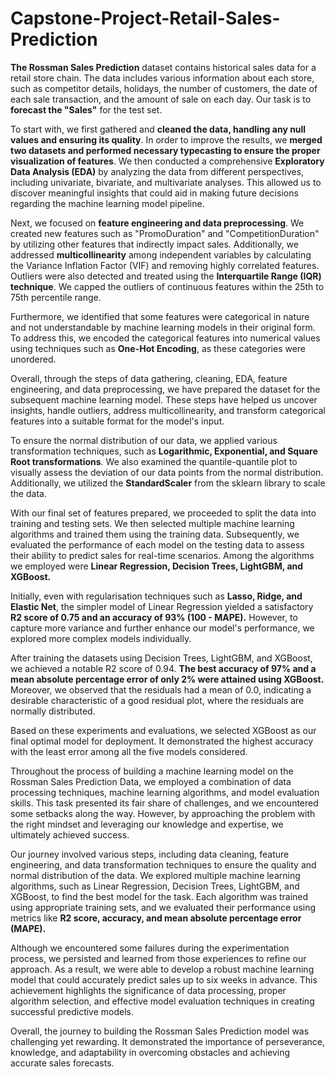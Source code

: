# Capstone-Project-Retail-Sales-Prediction

**The Rossman Sales Prediction** dataset contains historical sales data for a retail store chain. The data includes various information about each store, such as competitor details, holidays, the number of customers, the date of each sale transaction, and the amount of sale on each day. Our task is to **forecast the "Sales"** for the test set.

To start with, we first gathered and **cleaned the data, handling any null values and ensuring its quality**. In order to improve the results, we **merged two datasets and performed necessary typecasting to ensure the proper visualization of features**. We then conducted a comprehensive **Exploratory Data Analysis (EDA)** by analyzing the data from different perspectives, including univariate, bivariate, and multivariate analyses. This allowed us to discover meaningful insights that could aid in making future decisions regarding the machine learning model pipeline.

Next, we focused on **feature engineering and data preprocessing**. We created new features such as "PromoDuration" and "CompetitionDuration" by utilizing other features that indirectly impact sales. Additionally, we addressed **multicollinearity** among independent variables by calculating the Variance Inflation Factor (VIF) and removing highly correlated features. Outliers were also detected and treated using the **Interquartile Range (IQR) technique**. We capped the outliers of continuous features within the 25th to 75th percentile range.

Furthermore, we identified that some features were categorical in nature and not understandable by machine learning models in their original form. To address this, we encoded the categorical features into numerical values using techniques such as **One-Hot Encoding**, as these categories were unordered.

Overall, through the steps of data gathering, cleaning, EDA, feature engineering, and data preprocessing, we have prepared the dataset for the subsequent machine learning model. These steps have helped us uncover insights, handle outliers, address multicollinearity, and transform categorical features into a suitable format for the model's input.

To ensure the normal distribution of our data, we applied various transformation techniques, such as **Logarithmic, Exponential, and Square Root transformations**. We also examined the quantile-quantile plot to visually assess the deviation of our data points from the normal distribution. Additionally, we utilized the **StandardScaler** from the sklearn library to scale the data.

With our final set of features prepared, we proceeded to split the data into training and testing sets. We then selected multiple machine learning algorithms and trained them using the training data. Subsequently, we evaluated the performance of each model on the testing data to assess their ability to predict sales for real-time scenarios. Among the algorithms we employed were **Linear Regression, Decision Trees, LightGBM, and XGBoost.**

Initially, even with regularisation techniques such as **Lasso, Ridge, and Elastic Net**, the simpler model of Linear Regression yielded a satisfactory **R2 score of 0.75 and an accuracy of 93% (100 - MAPE).** However, to capture more variance and further enhance our model's performance, we explored more complex models individually.

After training the datasets using Decision Trees, LightGBM, and XGBoost, we achieved a notable R2 score of 0.94. **The best accuracy of 97% and a mean absolute percentage error of only 2% were attained using XGBoost.** Moreover, we observed that the residuals had a mean of 0.0, indicating a desirable characteristic of a good residual plot, where the residuals are normally distributed.

Based on these experiments and evaluations, we selected XGBoost as our final optimal model for deployment. It demonstrated the highest accuracy with the least error among all the five models considered.

Throughout the process of building a machine learning model on the Rossman Sales Prediction Data, we employed a combination of data processing techniques, machine learning algorithms, and model evaluation skills. This task presented its fair share of challenges, and we encountered some setbacks along the way. However, by approaching the problem with the right mindset and leveraging our knowledge and expertise, we ultimately achieved success.

Our journey involved various steps, including data cleaning, feature engineering, and data transformation techniques to ensure the quality and normal distribution of the data. We explored multiple machine learning algorithms, such as Linear Regression, Decision Trees, LightGBM, and XGBoost, to find the best model for the task. Each algorithm was trained using appropriate training sets, and we evaluated their performance using metrics like **R2 score, accuracy, and mean absolute percentage error (MAPE).**

Although we encountered some failures during the experimentation process, we persisted and learned from those experiences to refine our approach. As a result, we were able to develop a robust machine learning model that could accurately predict sales up to six weeks in advance. This achievement highlights the significance of data processing, proper algorithm selection, and effective model evaluation techniques in creating successful predictive models.

Overall, the journey to building the Rossman Sales Prediction model was challenging yet rewarding. It demonstrated the importance of perseverance, knowledge, and adaptability in overcoming obstacles and achieving accurate sales forecasts.
